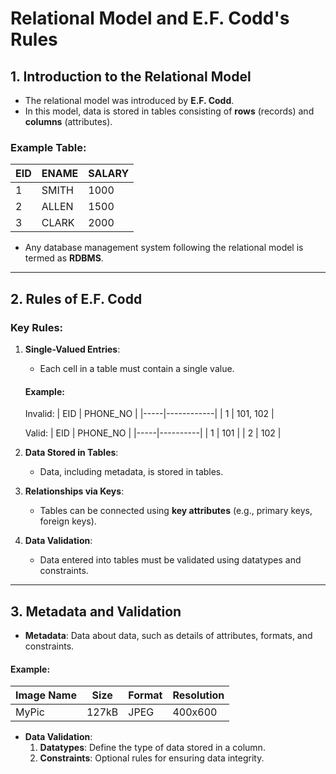 # Relational Model and E.F. Codd's Rules

## 1. Introduction to the Relational Model
- The relational model was introduced by **E.F. Codd**.
- In this model, data is stored in tables consisting of **rows** (records) and **columns** (attributes).

### Example Table:
| EID | ENAME  | SALARY |
|-----|--------|--------|
| 1   | SMITH  | 1000   |
| 2   | ALLEN  | 1500   |
| 3   | CLARK  | 2000   |

- Any database management system following the relational model is termed as **RDBMS**.

---

## 2. Rules of E.F. Codd
### Key Rules:
1. **Single-Valued Entries**:
   - Each cell in a table must contain a single value.

   #### Example:
   Invalid:
   | EID | PHONE_NO   |
   |-----|------------|
   | 1   | 101, 102   |

   Valid:
   | EID | PHONE_NO |
   |-----|----------|
   | 1   | 101      |
   | 2   | 102      |

2. **Data Stored in Tables**:
   - Data, including metadata, is stored in tables.

3. **Relationships via Keys**:
   - Tables can be connected using **key attributes** (e.g., primary keys, foreign keys).

4. **Data Validation**:
   - Data entered into tables must be validated using datatypes and constraints.

---

## 3. Metadata and Validation
- **Metadata**: Data about data, such as details of attributes, formats, and constraints.

#### Example:
| Image Name | Size | Format | Resolution  |
|------------|------|--------|-------------|
| MyPic      | 127kB| JPEG   | 400x600     |

- **Data Validation**:
  1. **Datatypes**: Define the type of data stored in a column.
  2. **Constraints**: Optional rules for ensuring data integrity.
